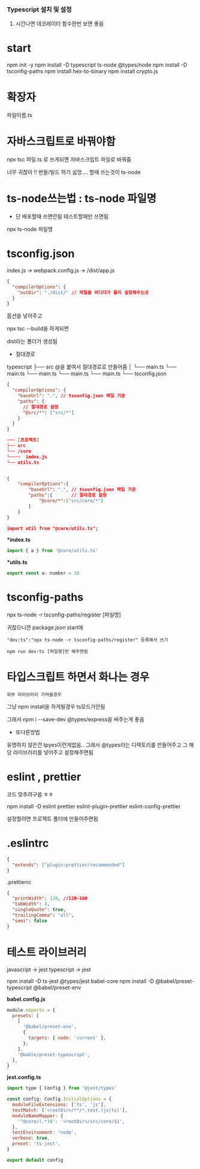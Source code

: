 ### Typescript 설치 및 설정

1. 시간나면 데코레이터 함수한번 보면 좋음

# start

npm init -y
npm install -D typescript ts-node @types/node
npm install -D tsconfig-paths
npm install hex-to-binary
npm install crypto.js

# 확장자

파일이름.ts

# 자바스크립트로 바꿔야함

npx tsc 파일.ts 로 쓰게되면 자바스크립트 파일로 바꿔줌

너무 귀찮아 !! 번들/빌드 하기 싫엉.... 할때 쓰는것이 ts-node

# ts-node쓰는법 : ts-node 파일명

- 단 배포할때 쓰면안됨 테스트할때만 쓰면됨

npx ts-node 파일명

# tsconfig.json

index.js -> webpack.config.js -> /dist/app.js

```json
{
  "compilerOptions": {
    "outDir": "./dist/" // 파일을 어디다가 둘지 설정해두는곳
  }
}
```

옵션을 넣어주고

npx tsc --build을 하게되면

dist라는 폴더가 생성됨

- 절대경로

typescript
├── src @을 붙여서 절대경로로 만들어줌
│ └── main.ts
└── main.ts
└── main.ts
└── main.ts
└── main.ts
└── tsconfig.json

```json
{
  "compilerOptions": {
    "baseUrl": ".", // tsconfig.json 파일 기준
    "paths": {
      // 절대경로 설정
      "@src/*": ["src/*"]
    }
  }
}
```

```json
─── [프로젝트]
├── src
└── /core
└────  index.js
└── utils.ts


{
    "compilerOptions":{
        "baseUrl": ".", // tsconfig.json 파일 기준
        "paths":{       // 절대경로 설정
            "@core/*":["src/core/*"]
        }
    }
}

import util from "@core/utils.ts";
```

**\*index.ts**

```javascript
import { a } from '@core/utils.ts'
```

**\*utils.ts**

```javascript
export const a: number = 10
```

# tsconfig-paths

npx ts-node -r tsconfig-paths/register [파일명]

귀찮으니깐 package.json start에

    "dev:ts":"npx ts-node -r tsconfig-paths/register" 등록해서 쓰기

    npm run dev:ts [파일명]만 해주면됨

# 타입스크립트 하면서 화나는 경우

`외부 라이브러리 가져올경우`

그냥 npm install을 하게될경우 ts모드가안됨

그래서 npm i --save-dev @types/express을 써주는게 좋음

- 또다른방법

유명하지 않은건 tpyes이런게없음.. 그래서 @types라는 디렉토리를 만들어주고 그 해당 라이브러리를 넣어주고 설정해주면됨

# eslint , prettier

코드 맞추려구씀 ㅎㅎ

npm install -D eslint prettier eslint-plugin-prettier eslint-config-prettier

설정할려면 프로젝트 폴더에 만들어주면됨

# .eslintrc

```json
{
  "extends": ["plugin:prettier/recommended"]
}
```

.prettierrc

```json
{
  "printWidth": 120, //120~160
  "tabWidth": 4,
  "singleQuote": true,
  "trailingComma": "all",
  "semi": false
}
```

# 테스트 라이브러리

javascript -> jest
typescript -> jest

npm install -D ts-jest @types/jest babel-core
npm install -D @babel/preset-typescript @babel/preset-env

**babel.config.js**

```js
module.exports = {
  presets: [
    [
      '@babel/preset-env',
      {
        targets: { node: 'current' },
      },
    ],
    '@bable/preset-typescript',
  ],
}
```

**jest.config.ts**

```js
import type { Config } from '@jest/types'

const config: Config.InitialOptions = {
  moduleFileExtensions: ['ts', 'js'],
  testMatch: ['<rootDir>/**/*.test.(js|ts)'],
  moduleNameMapper: {
    '^@core/(.*)$': '<rootDir>/src/core/$1',
  },
  testEnvironment: 'node',
  verbose: true,
  preset: 'ts-jest',
}

export default config
```
